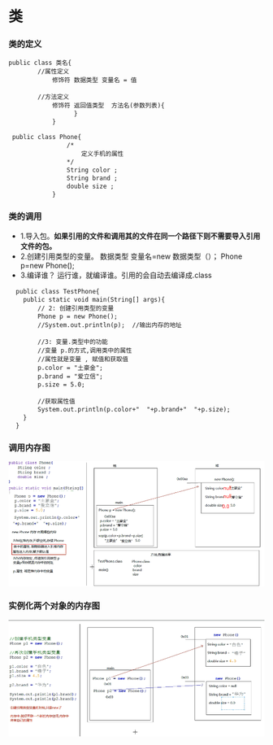 # 类
### 类的定义
```
public class 类名{
		//属性定义
			修饰符 数据类型 变量名 = 值

		//方法定义
			修饰符 返回值类型  方法名(参数列表){
				  }
			}
```

```
 public class Phone{
 				/*
 				    定义手机的属性
 				*/
 				String color ;
 				String brand ;
 				double size ;
 			}
```

### 类的调用
* 1.导入包。**如果引用的文件和调用其的文件在同一个路径下则不需要导入引用文件的包。**
* 2.创建引用类型的变量。
数据类型 变量名=new 数据类型（）；
Phone p=new Phone();
* 3.编译谁？
运行谁，就编译谁。引用的会自动去编译成.class
```
  public class TestPhone{
  	public static void main(String[] args){
  		// 2: 创建引用类型的变量
  		Phone p = new Phone();
  		//System.out.println(p);  //输出内存的地址

  	    //3: 变量.类型中的功能
  		//变量 p.的方式,调用类中的属性
  		//属性就是变量 , 赋值和获取值
  		p.color = "土豪金";
  		p.brand = "爱立信";
  		p.size = 5.0;

  		//获取属性值
  		System.out.println(p.color+"  "+p.brand+"  "+p.size);
  	}
  }
```


### 调用内存图
![image](https://github.com/ericyishi/img-folder/blob/master/summary/backend/newClass.png)
### 实例化两个对象的内存图
![image](https://github.com/ericyishi/img-folder/blob/master/summary/backend/newClass2.png)
